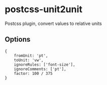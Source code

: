 # postcss-unit2unit

Postcss plugin, convert values to relative units

## Options

```
{
	fromUnit: 'pt',
	toUnit: 'vw',
	ignoreRules: ['font-size'],
	ignoreComments: ['pt'],
	factor: 100 / 375
}
```
